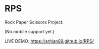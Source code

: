 # RPS
Rock Paper Scissors Project.


(No mobile support yet.)


LIVE DEMO: https://arhian99.github.io/RPS/
